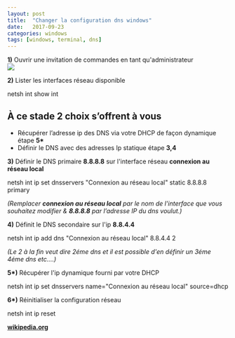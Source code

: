 ```yaml
---
layout: post
title:  "Changer la configuration dns windows"
date:   2017-09-23
categories: windows
tags: [windows, terminal, dns]
---
```

**1)** Ouvrir une invitation de commandes en tant qu'administrateur  
![](https://1.bp.blogspot.com/-JBaNCPNeyyQ/YLVrX1gy7LI/AAAAAAAAE9k/6OwGki9dSkU02qwYa2OZzSZVvNr6zy0rwCPcBGAYYCw/s478/oem_1.webp)  
  
**2)** Lister les interfaces réseau disponible

netsh int show int

**À ce stade 2 choix s’offrent à vous**
---------------------------------------

*   Récupérer l’adresse ip des DNS via votre DHCP de façon dynamique étape **5\***
*   Définir le DNS avec des adresses Ip statique étape **3,4**

  
**3)** Définir le DNS primaire **8.8.8.8** sur l'interface réseau **connexion au réseau local**

netsh int ip set dnsservers "Connexion au réseau local" static 8.8.8.8 primary

_(Remplacer **connexion au réseau local** par le nom de l'interface que vous souhaitez modifier & **8.8.8.8** par l’adresse IP du dns voulut.)_  
  
**4)** Définit le DNS secondaire sur l'ip **8.8.4.4**

netsh int ip add dns "Connexion au réseau local" 8.8.4.4 2

_(Le 2 à la fin veut dire 2éme dns et il est possible d'en définir un 3éme 4éme dns etc....)_  
  
**5\*)** Récupérer l'ip dynamique fourni par votre DHCP

netsh int ip set dnsservers name="Connexion au réseau local" source=dhcp

  
**6\*)** Réinitialiser la configuration réseau

netsh int ip reset

**[wikipedia.org](https://fr.wikipedia.org/wiki/Netsh)**